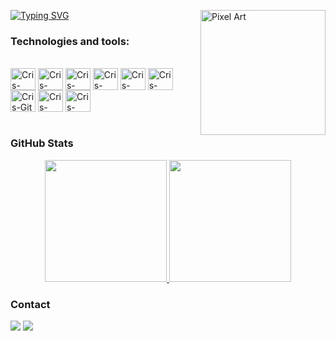 [![Typing SVG](https://readme-typing-svg.herokuapp.com?font=Fira+Code&pause=1000&width=435&lines=Hello+there%2C+my+name+is+Isaac)](https://git.io/typing-svg)
<img src="https://media1.giphy.com/media/v1.Y2lkPTc5MGI3NjExMGV0c3B5MTV0eTBxZnpseXo5dzhjZDFiN21jdWd3aDB0YXptOWw3MCZlcD12MV9pbnRlcm5hbF9naWZfYnlfaWQmY3Q9Zw/xUA7bdpLxQhsSQdyog/giphy.gif" alt="Pixel Art" align="right" width="200">

### Technologies and tools:

<div style="display: inline_block"><br>
  
  <img align="center" alt="Cris-Java" height="35" width="40" src="https://cdn.jsdelivr.net/gh/devicons/devicon@latest/icons/java/java-original-wordmark.svg" />     
  <img align="center" alt="Cris-Spring" height="35" width="40" src="https://cdn.jsdelivr.net/gh/devicons/devicon@latest/icons/spring/spring-original-wordmark.svg">
  <img align="center" alt="Cris-Python" height="35" width="40" src="https://cdn.jsdelivr.net/gh/devicons/devicon@latest/icons/python/python-original-wordmark.svg">
  <img align="center" alt= "Cris-VsCode" height="35" width="40" src="https://cdn.jsdelivr.net/gh/devicons/devicon@latest/icons/vscode/vscode-original.svg">
  <img align="center" alt="Cris-Linux" height="35" width="40" src="https://cdn.jsdelivr.net/gh/devicons/devicon@latest/icons/linux/linux-original.svg" />
  <img align="center" alt="Cris-Arch" height="35" width="40" src="https://cdn.jsdelivr.net/gh/devicons/devicon@latest/icons/archlinux/archlinux-original.svg">
  <img align="center" alt="Cris-Git" height="35" width="40" src="https://cdn.jsdelivr.net/gh/devicons/devicon/icons/git/git-original.svg">
  <img align="center" alt="Cris-HTML" height="35" width="40" src="https://cdn.jsdelivr.net/gh/devicons/devicon@latest/icons/html5/html5-original-wordmark.svg">
  <img align="center" alt="Cris-CSS" height="35" width="40" src="https://cdn.jsdelivr.net/gh/devicons/devicon@latest/icons/css3/css3-original-wordmark.svg">
  
</div><br>

### GitHub Stats

<div align="center" style="display: flex; justify-content: center;">
  <a href="https://github.com/IsaacAiresTh">
    <img height="195px" src="https://github-readme-stats.vercel.app/api?username=IsaacAiresTh&theme=vue-dark&show_icons=true&hide_border=true&count_private=true)"/>
    <img height="195px" src="https://github-readme-stats.vercel.app/api/top-langs/?username=isaac-code-maker&layout=compact&theme=vue-dark"/>
  </a>
</div>
    
### Contact

<div> 
  <a href="https://www.linkedin.com/in/isaac-aires-4601a728b/" target="_blank"><img src="https://img.shields.io/badge/-LinkedIn-%230077B5?style=for-the-badge&logo=linkedin&logoColor=white" target="_blank"></a> 
  <a href="mailto:isaacairesbarros@gmail.com"><img src="https://img.shields.io/badge/-Gmail-%23333?style=for-the-badge&logo=gmail&logoColor=white" target="_blank"></a>
</div>
